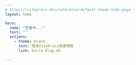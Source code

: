 ```yaml
---
# https://vitepress.dev/reference/default-theme-home-page
layout: home

hero:
  name: "完善中..."
  text: ""
  actions:
    - theme: brand
      text: 使用VitePress搭建博客
      link: build-blog.md

---
```


